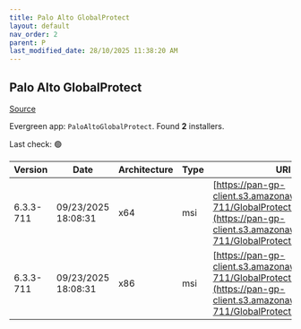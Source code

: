 ```yaml
---
title: Palo Alto GlobalProtect
layout: default
nav_order: 2
parent: P
last_modified_date: 28/10/2025 11:38:20 AM
---
```


## Palo Alto GlobalProtect

[Source](https://docs.paloaltonetworks.com/globalprotect)

Evergreen app: `PaloAltoGlobalProtect`. Found **2** installers.

Last check: 🟢

| Version   | Date                | Architecture | Type | URI                                                                                                                                          |
| --------- | ------------------- | ------------ | ---- | -------------------------------------------------------------------------------------------------------------------------------------------- |
| 6.3.3-711 | 09/23/2025 18:08:31 | x64          | msi  | [https://pan-gp-client.s3.amazonaws.com/6.3.3-711/GlobalProtect64.msi](https://pan-gp-client.s3.amazonaws.com/6.3.3-711/GlobalProtect64.msi) |
| 6.3.3-711 | 09/23/2025 18:08:31 | x86          | msi  | [https://pan-gp-client.s3.amazonaws.com/6.3.3-711/GlobalProtect.msi](https://pan-gp-client.s3.amazonaws.com/6.3.3-711/GlobalProtect.msi)     |
